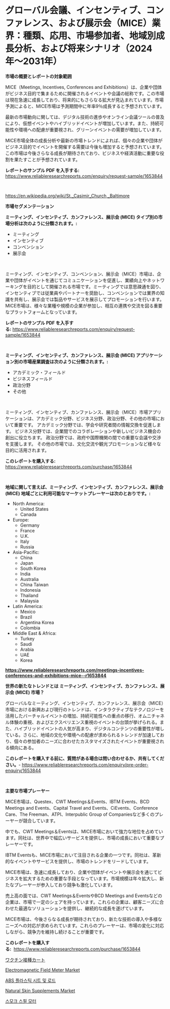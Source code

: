 <p><h1>グローバル会議、インセンティブ、コンファレンス、および展示会（MICE）業界：種類、応用、市場参加者、地域別成長分析、および将来シナリオ（2024年〜2031年）</h1></p><p><strong>市場の概要とレポートの対象範囲</strong></p>
<p><p>MICE（Meetings, Incentives, Conferences and Exhibitions）は、企業や団体がビジネス目的で集まるために開催されるイベントや会議の総称です。この市場は現在急速に成長しており、将来的にもさらなる拡大が見込まれています。市場予測によると、MICE市場は予測期間中に年率9％成長すると予想されています。</p><p>最新の市場動向に関しては、デジタル技術の進歩やオンライン会議ツールの普及により、仮想イベントやハイブリッドイベントが増加しています。また、持続可能性や環境への配慮が重要視され、グリーンイベントの需要が増加しています。</p><p>MICE市場全体の成長分析や最新の市場トレンドによれば、個々の企業や団体がビジネス目的でイベントを開催する需要は今後も増加すると予想されています。この市場は今後さらなる成長が期待されており、ビジネスや経済活動に重要な役割を果たすことが予想されています。</p></p>
<p><strong>レポートのサンプル PDF を入手する:</strong> <a href="https://www.reliableresearchreports.com/enquiry/request-sample/1653844">https://www.reliableresearchreports.com/enquiry/request-sample/1653844</a></p>
<p>&nbsp;</p>
<p><a href="https://en.wikipedia.org/wiki/St._Casimir_Church,_Baltimore">https://en.wikipedia.org/wiki/St._Casimir_Church,_Baltimore</a></p>
<p><strong>市場セグメンテーション</strong></p>
<p><strong>ミーティング、インセンティブ、カンファレンス、展示会 (MICE) タイプ別の市場分析は次のように分類されます。:</strong></p>
<p><ul><li>ミーティング</li><li>インセンティブ</li><li>コンベンション</li><li>展示会</li></ul></p>
<p>&nbsp;</p>
<p><p>ミーティング、インセンティブ、コンベンション、展示会（MICE）市場は、企業や団体がイベントを通じてコミュニケーションを促進し、業績向上やネットワーキングを目的として開催される市場です。ミーティングでは意思疎通を図り、インセンティブでは従業員やパートナーを奨励し、コンベンションでは業界の知識を共有し、展示会では製品やサービスを展示してプロモーションを行います。MICE市場は、様々な業種や規模の企業が参加し、相互の連携や交流を図る重要なプラットフォームとなっています。</p></p>
<p><strong>レポートのサンプル PDF を入手する:</strong>&nbsp;<a href="https://www.reliableresearchreports.com/enquiry/request-sample/1653844">https://www.reliableresearchreports.com/enquiry/request-sample/1653844</a></p>
<p>&nbsp;</p>
<p><strong> ミーティング、インセンティブ、カンファレンス、展示会 (MICE) アプリケーション別の市場産業調査は次のように分類されます。:</strong></p>
<p><ul><li>アカデミック・フィールド</li><li>ビジネスフィールド</li><li>政治分野</li><li>その他</li></ul></p>
<p>&nbsp;</p>
<p><p>ミーティング、インセンティブ、カンファレンス、展示会（MICE）市場アプリケーションは、アカデミック分野、ビジネス分野、政治分野、その他の市場において重要です。 アカデミック分野では、学会や研究者間の情報交換を促進します。 ビジネス分野では、企業間でのコラボレーションや新しいビジネス機会の創出に役立ちます。 政治分野では、政府や国際機関の間での重要な会議や交渉を支援します。 その他の市場では、文化交流や観光プロモーションなど様々な目的に活用されます。</p></p>
<p><strong>このレポートを購入する:</strong>&nbsp; <a href="https://www.reliableresearchreports.com/purchase/1653844">https://www.reliableresearchreports.com/purchase/1653844</a></p>
<p>&nbsp;</p>
<p><strong>地域に関して言えば、ミーティング、インセンティブ、カンファレンス、展示会 (MICE) 地域ごとに利用可能なマーケットプレーヤーは次のとおりです。:</strong></p>
<p><ul>
    <li>
        North America:
        <ul>
            <li>United States</li>
            <li>Canada</li>
        </ul>
    </li>
    <li>
        Europe:
        <ul>
            <li>Germany</li>
            <li>France</li>
            <li>U.K.</li>
            <li>Italy</li>
            <li>Russia</li>
        </ul>
    </li>
    <li>
        Asia-Pacific:
        <ul>
            <li>China</li>
            <li>Japan</li>
            <li>South Korea</li>
            <li>India</li>
            <li>Australia</li>
            <li>China Taiwan</li>
            <li>Indonesia</li>
            <li>Thailand</li>
            <li>Malaysia</li>
        </ul>
    </li>
    <li>
        Latin America:
        <ul>
            <li>Mexico</li>
            <li>Brazil</li>
            <li>Argentina Korea</li>
            <li>Colombia</li>
        </ul>
    </li>
    <li>
        Middle East & Africa:
        <ul>
            <li>Turkey</li>
            <li>Saudi</li>
            <li>Arabia</li>
            <li>UAE</li>
            <li>Korea</li>
        </ul>
    </li>
    </ul></p>
<p><strong><a href="https://www.reliableresearchreports.com/meetings-incentives-conferences-and-exhibitions-mice--r1653844">https://www.reliableresearchreports.com/meetings-incentives-conferences-and-exhibitions-mice--r1653844</a></strong>&nbsp;</p>
<p><strong>世界の新たなトレンドとは ミーティング、インセンティブ、カンファレンス、展示会 (MICE) 市場？</strong></p>
<p><p>グローバルなミーティング、インセンティブ、カンファレンス、展示会（MICE）市場における新興および現行のトレンドは、インタラクティブなテクノロジーを活用したバーチャルイベントの増加、持続可能性への重点の移行、オムニチャネル体験の重視、およびエクスペリエンス重視のイベントの台頭が挙げられる。また、ハイブリッドイベントの人気が高まり、デジタルコンテンツの重要性が増している。さらに、地域の文化や環境への配慮が求められるトレンドが加速しており、個々の参加者のニーズに合わせたカスタマイズされたイベントが重要視される傾向にある。</p></p>
<p><strong>このレポートを購入する前に、質問がある場合は問い合わせるか、共有してください。</strong>- <a href="https://www.reliableresearchreports.com/enquiry/pre-order-enquiry/1653844">https://www.reliableresearchreports.com/enquiry/pre-order-enquiry/1653844</a></p>
<p>&nbsp;</p>
<p><strong>主要な市場プレーヤー</strong></p>
<p><p>MICE市場は、Questex、CWT Meetings＆Events、IBTM Events、BCD Meetings and Events、Capital Travel and Events、CiEvents、Conference Care、The Freeman、ATPI、Interpublic Group of Companiesなど多くのプレーヤーが競合しています。</p><p>中でも、CWT Meetings＆Eventsは、MICE市場において強力な地位を占めています。同社は、世界中で幅広いサービスを提供し、市場の成長において重要なプレーヤーです。</p><p>IBTM Eventsも、MICE市場において注目される企業の一つです。同社は、革新的なイベントやサービスを提供し、市場のトレンドをリードしています。</p><p>MICE市場は、急速に成長しており、企業や団体がイベントや展示会を通じてビジネスを拡大するための重要な手段となっています。市場規模は年々拡大し、新たなプレーヤーが参入しており競争も激化しています。</p><p>売上高の面では、CWT Meetings＆EventsやBCD Meetings and Eventsなどの企業は、市場で一定のシェアを持っています。これらの企業は、顧客ニーズに合わせた最適なソリューションを提供し、継続的な成長を遂げています。</p><p>MICE市場は、今後さらなる成長が期待されており、新たな技術の導入や多様なニーズへの対応が求められています。これらのプレーヤーは、市場の変化に対応しながら、競争力を維持し続けることが重要です。</p></p>
<p><strong>このレポートを購入する:</strong>&nbsp;&nbsp;<a href="https://www.reliableresearchreports.com/purchase/1653844">https://www.reliableresearchreports.com/purchase/1653844</a></p>
<p><p><a href="https://github.com/roulaayoub-saad/Market-Research-Report-List-1/blob/main/5706068141924.md">ワクチン接種カート</a></p><p><a href="https://issuu.com/reportprime-2/docs/electromagnetic-field-meter-market-size-2030.pptx">Electromagnetic Field Meter Market</a></p><p><a href="https://github.com/vs019sa3m8x/Market-Research-Report-List-2/blob/main/5983568149752.md">ABS 플라스틱 시트 및 로드</a></p><p><a href="https://github.com/irfadac/Market-Research-Report-List-3/blob/main/natural-skin-supplements-market.md">Natural Skin Supplements Market</a></p><p><a href="https://github.com/lzrvbyqzftro57/Market-Research-Report-List-2/blob/main/3609133149751.md">스모크 스필 모터</a></p></p>
